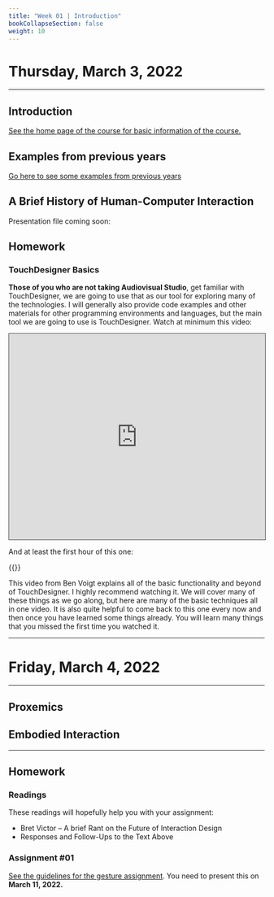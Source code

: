 ```yaml
---
title: "Week 01 | Introduction"
bookCollapseSection: false
weight: 10
---
```


# Thursday, March 3, 2022

---

## Introduction

[See the home page of the course for basic information of the course.](../)

## Examples from previous years

[Go here to see some examples from previous years](../showcase/)

## A Brief History of Human-Computer Interaction

Presentation file coming soon: 

## Homework

### TouchDesigner Basics

**Those of you who are not taking Audiovisual Studio**, get familiar with TouchDesigner, we are going to use that as our tool for exploring many of the technologies. I will generally also provide code examples and other materials for other programming environments and languages, but the main tool we are going to use is TouchDesigner. Watch at minimum this video:

<iframe src="https://aalto.cloud.panopto.eu/Panopto/Pages/Embed.aspx?id=51dc3ede-cf7d-47e9-ad5e-acdf0126d2e3&amp;autoplay=false&amp;offerviewer=true&amp;showtitle=true&amp;showbrand=false&amp;start=0&amp;interactivity=all" style="border: 1px solid #464646;" allowfullscreen="" allow="autoplay" width="100%" height="405"></iframe>

And at least the first hour of this one:

{{<youtube wmM1lCWtn6o>}}

This video from Ben Voigt explains all of the basic functionality and beyond of TouchDesigner. I highly recommend watching it. We will cover many of these things as we go along, but here are many of the basic techniques all in one video. It is also quite helpful to come back to this one every now and then once you have learned some things already. You will learn many things that you missed the first time you watched it.

---

# Friday, March 4, 2022

---

## Proxemics

## Embodied Interaction


---

## Homework

###

### Readings

These readings will hopefully help you with your assignment:

- Bret Victor – A brief Rant on the Future of Interaction Design
- Responses and Follow-Ups to the Text Above

### Assignment #01

[See the guidelines for the gesture assignment](../gesture-assignment/). You need to present this on **March 11, 2022.**

